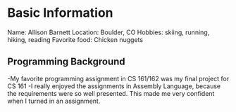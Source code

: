 # Basic Information
Name: Allison Barnett
Location: Boulder, CO
Hobbies: skiing, running, hiking, reading
Favorite food: Chicken nuggets 

## Programming Background
-My favorite programming assignment in CS 161/162 was my final project for CS 161
-I really enjoyed the assignments in Assembly Language, because the requirements were so well presented. This made me very confident when I turned in an assignment. 
